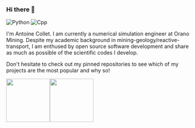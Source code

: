 ### Hi there 👋

![Python](https://img.shields.io/badge/-Python-4B8BBE?&logo=Python&logoColor=fff)
![Cpp](https://img.shields.io/badge/C++-4B8BBE.svg?style=flat&logo=c%2B%2B)

I'm Antoine Collet. I am currently a numerical simulation engineer at Orano Mining. Despite my academic background in mining-geology/reactive-transport, I am enthused by open source software development and share as much as possible of the scientific codes I develop.

Don't hesitate to check out my pinned repositories to see which of my projects are the most popular and why so!

<img height="117px" src="https://github-readme-stats.vercel.app/api?username=antoinecollet5&hide_title=true&hide_border=true&show_icons=true&include_all_commits=true&count_private=true&line_height=21&theme=dracula" /><img height="117px" src="https://github-readme-stats.vercel.app/api/top-langs/?username=antoinecollet5&hide=html,java&hide_title=true&hide_border=true&layout=compact&langs_count=4&theme=dracula" />

<!--
**antoinecollet5/antoinecollet5** is a ✨ _special_ ✨ repository because its `README.md` (this file) appears on your GitHub profile.

Here are some ideas to get you started:

- 🔭 I’m currently working on ...
- 🌱 I’m currently learning ...
- 👯 I’m looking to collaborate on ...
- 🤔 I’m looking for help with ...
- 💬 Ask me about ...
- 📫 How to reach me: ...
- 😄 Pronouns: ...
- ⚡ Fun fact: ...
-->
